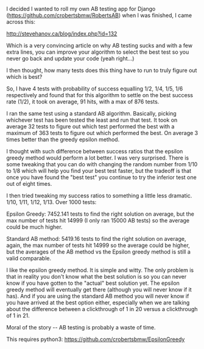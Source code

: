 I decided I wanted to roll my own AB testing app for Django (https://github.com/crobertsbmw/RobertsAB) when I was finished, I came across this:

http://stevehanov.ca/blog/index.php?id=132

Which is a very convincing article on why AB testing sucks and with a few extra lines, you can improve your algorithm to select the best test so you never go back and update your code (yeah right...)

I then thought, how many tests does this thing have to run to truly figure out which is best?

So, I have 4 tests with probability of success equalling 1/2, 1/4, 1/5, 1/6 respectively and found that for this algorithm to settle on the best success rate (1/2), it took on average, 91 hits, with a max of 876 tests.

I ran the same test using a standard AB algorithm. Basically, picking whichever test has been tested the least and run that test. It took on average 32 tests to figure out which test performed the best with a maximum of 363 tests to figure out which performed the best. On average 3 times better than the greedy epsilon method.

I thought with such difference between success ratios that the epsilon greedy method would perform a lot better. I was very surprised. There is some tweaking that you can do with changing the random number from 1/10 to 1/8 which will help you find your best test faster, but the tradeoff is that once you have found the "best test" you continue to try the inferior test one out of eight times.

I then tried tweaking my success ratios to something a little less dramatic. 1/10, 1/11, 1/12, 1/13. Over 1000 tests: 

Epsilon Greedy:
7452.141 tests to find the right solution on average, but the max number of tests hit 14999 (I only ran 15000 AB tests) so the average could be much higher.


Standard AB method:
5419.16 tests to find the right solution on average, again, the max number of tests hit 14999 so the average could be higher, but the averages of the AB method vs the Epsilon greedy method is still a valid comparable.


I like the epsilon greedy method. It is simple and witty. 
The only problem is that in reality you don't know what the best solution is so you can never know if you have gotten to the "actual" best solution yet. The epsilon greedy method will eventually get there (although you will never know if it has). And if you are using the standard AB method you will never know if you have arrived at the best option either, especially when we are talking about the difference between a clickthrough of 1 in 20 versus a clickthrough of 1 in 21.

Moral of the story -- AB testing is probably a waste of time.

This requires python3: https://github.com/crobertsbmw/EpsilonGreedy
